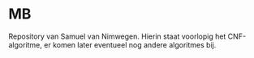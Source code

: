 # MB
Repository van Samuel van Nimwegen.
Hierin staat voorlopig het CNF-algoritme, er komen later eventueel nog andere algoritmes bij.

